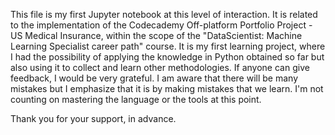 This file is my first Jupyter notebook at this level of interaction.
It is related to the implementation of the Codecademy Off-platform Portfolio Project - US Medical Insurance, within the scope of the "DataScientist: Machine Learning Specialist career path" course.
It is my first learning project, where I had the possibility of applying the knowledge in Python obtained so far but also using it to collect and learn other methodologies.
If anyone can give feedback, I would be very grateful.
I am aware that there will be many mistakes but I emphasize that it is by making mistakes that we learn.
I'm not counting on mastering the language or the tools at this point.

Thank you for your support, in advance.
